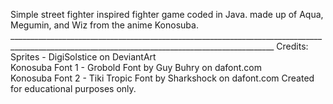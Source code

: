 Simple street fighter inspired fighter game coded in Java. made up of Aqua, Megumin, and Wiz from the anime Konosuba. ________________________________________________________________________________________________________________________________________________
Credits: 
Sprites - DigiSolstice on DeviantArt                                                                                
Konosuba Font 1 - Grobold Font by Guy Buhry on dafont.com                                       
Konosuba Font 2 - Tiki Tropic Font by Sharkshock on dafont.com
Created for educational purposes only.
